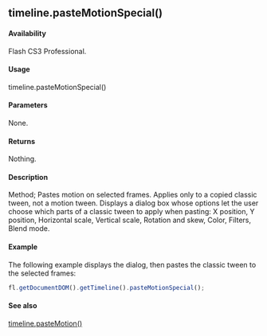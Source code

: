 ## timeline.pasteMotionSpecial()

#### Availability

Flash CS3 Professional.

#### Usage

timeline.pasteMotionSpecial()

#### Parameters

None.

#### Returns

Nothing.

#### Description

Method; Pastes motion on selected frames. Applies only to a copied classic tween, not a motion tween. Displays a dialog box whose options let the user choose which parts of a classic tween to apply when pasting: X position, Y position, Horizontal scale, Vertical scale, Rotation and skew, Color, Filters, Blend mode.

#### Example

The following example displays the dialog, then pastes the classic tween to the selected frames:
```javascript
fl.getDocumentDOM().getTimeline().pasteMotionSpecial();
```
#### See also

[timeline.pasteMotion()](../Timeline_object/timeli36.md)
